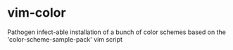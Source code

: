 vim-color
=========

Pathogen infect-able installation of a bunch of color schemes based on the 'color-scheme-sample-pack' vim script
